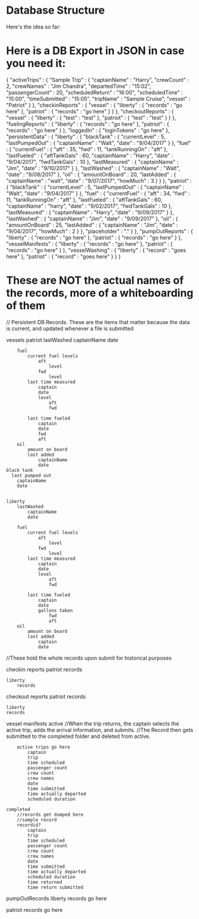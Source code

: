 # Database Structure
Here's the idea so far:


# Here is a DB Export in JSON in case you need it:

{
  "activeTrips" : {
    "Sample Trip" : {
      "captainName" : "Harry",
      "crewCount" : 2,
      "crewNames" : "Jim Chandra",
      "departedTime" : "15:02",
      "passengerCount" : 20,
      "scheduledReturn" : "16:00",
      "scheduledTime" : "15:00",
      "timeSubmitted" : "15:05",
      "tripName" : "Sample Cruise",
      "vessel" : "Patriot"
    }
  },
  "checkinReports" : {
    "vessel" : {
      "liberty" : {
        "records" : "go here"
      },
      "patriot" : {
        "records" : "go here"
      }
    }
  },
  "checkoutReports" : {
    "vessel" : {
      "liberty" : {
        "test" : "test"
      },
      "patriot" : {
        "test" : "test"
      }
    }
  },
  "fuelingReports" : {
    "liberty" : {
      "records" : "go here"
    },
    "patriot" : {
      "records" : "go here"
    }
  },
  "loggedIn" : {
    "loginTokens" : "go here"
  },
  "persistentData" : {
    "liberty" : {
      "blackTank" : {
        "currentLevel" : 5,
        "lastPumpedOut" : {
          "captainName" : "Walt",
          "date" : "9/04/2017"
        }
      },
      "fuel" : {
        "currentFuel" : {
          "aft" : 35,
          "fwd" : 11,
          "tankRunningOn" : "aft"
        },
        "lastFueled" : {
          "aftTankGals" : 60,
          "captainName" : "Harry",
          "date" : "9/04/2017",
          "fwdTankGals" : 10
        },
        "lastMeasured" : {
          "captainName" : "Jim",
          "date" : "9/10/2017"
        }
      },
      "lastWashed" : {
        "captainName" : "Walt",
        "date" : "9/08/2017"
      },
      "oil" : {
        "amountOnBoard" : 20,
        "lastAdded" : {
          "captainName" : "walt",
          "date" : "9/07/2017",
          "howMuch" : 3
        }
      }
    },
    "patriot" : {
      "blackTank" : {
        "currentLevel" : 5,
        "lastPumpedOut" : {
          "captainName" : "Walt",
          "date" : "9/04/2017"
        }
      },
      "fuel" : {
        "currentFuel" : {
          "aft" : 34,
          "fwd" : 11,
          "tankRunningOn" : "aft"
        },
        "lastFueled" : {
          "aftTankGals" : 60,
          "captainName" : "harry",
          "date" : "9/02/2017",
          "fwdTankGals" : 10
        },
        "lastMeasured" : {
          "captainName" : "Harry",
          "date" : "9/09/2017"
        }
      },
      "lastWashed" : {
        "captainName" : "Jim",
        "date" : "9/09/2017"
      },
      "oil" : {
        "amountOnBoard" : 25,
        "lastAdded" : {
          "captainName" : "Jim",
          "date" : "9/04/2017",
          "howMuch" : 2
        }
      },
      "placeholder" : "."
    }
  },
  "pumpOutReports" : {
    "liberty" : {
      "records" : "go here"
    },
    "patriot" : {
      "records" : "go here"
    }
  },
  "vesselManifests" : {
    "liberty" : {
      "records" : "go here"
    },
    "patriot" : {
      "records" : "go here"
    }
  },
  "vesselWashing" : {
    "liberty" : {
      "record" : "goes here"
    },
    "patriot" : {
      "record" : "goes here"
    }
  }
}



# These are NOT the actual names of the records, more of a whiteboarding of them

// Persistent DB Records.  These are the items that matter because the data is current, and updated whenever a file is submitted

vessels
	patriot
		lastWashed
			captainName
			date

		fuel
			current fuel levels
				aft
					level
				fwd	
					level
			last time measured
				captain
				date
				level
					aft
					fwd

			last time fueled
				captain
				date
				fwd
				aft 
		oil
			amount on board
			last added
				captainName
				date
    black tank
      last pumped out
        captainName
        date


	liberty
		lastWashed
			captainName
			date

		fuel
			current fuel levels
				aft
					level
				fwd	
					level
			last time measured
				captain
				date
				level
					aft
					fwd

			last time fueled
				captain
				date
				gallons taken
					fwd
					aft 
		oil
			amount on board
			last added
				captain
				date



//These hold the whole records upon submit for historical purposes

checkin reports
	patriot
		records

	liberty
		records

checkout reports
	patriot
    records

	liberty
    records

vessel manifests
	active 
		//When the trip returns, the captain selects the active trip, adds the arrival information, and submits. 
		//The Record then gets submitted to the completed folder and deleted from active.
		
		active trips go here
			captain
			trip
			time scheduled
			passenger count
			crew count
			crew names
			date
			time submitted
			time actually departed
			scheduled duration

	completed
		//records get dumped here
		//sample record
		recordid?
			captain
			trip
			time scheduled
			passenger count
			crew count
			crew names
			date
			time submitted
			time actually departed
			scheduled duration
			time returned
			time return submitted


pumpOutRecords
  liberty
    records go here

  patriot
    records go here

  